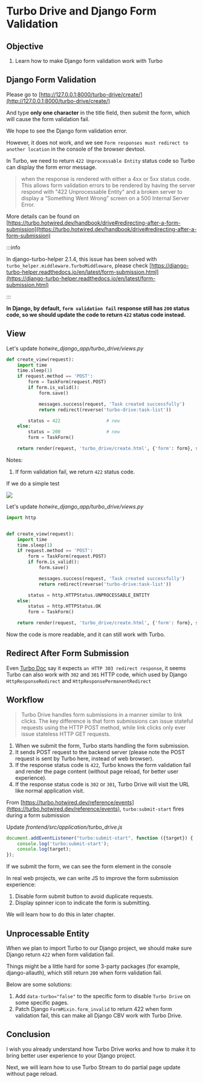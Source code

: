 # Turbo Drive and Django Form Validation

## Objective

1. Learn how to make Django form validation work with Turbo

## Django Form Validation

Please go to [http://127.0.0.1:8000/turbo-drive/create/](http://127.0.0.1:8000/turbo-drive/create/)

And type **only one character** in the title field, then submit the form, which will cause the form validation fail.

We hope to see the Django form validation error.

However, it does not work, and we see `Form responses must redirect to another location` in the console of the browser devtool.

In Turbo, we need to return `422 Unprocessable Entity` status code so Turbo can display the form error message.

> when the response is rendered with either a 4xx or 5xx status code. This allows form validation errors to be rendered by having the server respond with "422 Unprocessable Entity" and a broken server to display a “Something Went Wrong” screen on a 500 Internal Server Error.

More details can be found on [https://turbo.hotwired.dev/handbook/drive#redirecting-after-a-form-submission](https://turbo.hotwired.dev/handbook/drive#redirecting-after-a-form-submission)

:::info

In django-turbo-helper 2.1.4, this issue has been solved with `turbo_helper.middleware.TurboMiddleware`, please check [https://django-turbo-helper.readthedocs.io/en/latest/form-submission.html](https://django-turbo-helper.readthedocs.io/en/latest/form-submission.html)

:::

**In Django, by default, `form validation fail` response still has `200` status code, so we should update the code to return `422` status code instead.**

## View

Let's update *hotwire_django_app/turbo_drive/views.py*

```python
def create_view(request):
    import time
    time.sleep(1)
    if request.method == 'POST':
        form = TaskForm(request.POST)
        if form.is_valid():
            form.save()

            messages.success(request, 'Task created successfully')
            return redirect(reverse('turbo-drive:task-list'))

        status = 422                 # new
    else:
        status = 200                 # new
        form = TaskForm()

    return render(request, 'turbo_drive/create.html', {'form': form}, status=status)    # new
```

Notes:

1. If form validation fail, we return `422` status code.

If we do a simple test

![](../images/01/form_validation.png)

Let's update *hotwire_django_app/turbo_drive/views.py*

```python
import http


def create_view(request):
    import time
    time.sleep(1)
    if request.method == 'POST':
        form = TaskForm(request.POST)
        if form.is_valid():
            form.save()

            messages.success(request, 'Task created successfully')
            return redirect(reverse('turbo-drive:task-list'))

        status = http.HTTPStatus.UNPROCESSABLE_ENTITY                     # update
    else:
        status = http.HTTPStatus.OK                                       # update
        form = TaskForm()

    return render(request, 'turbo_drive/create.html', {'form': form}, status=status)
```

Now the code is more readable, and it can still work with Turbo.

## Redirect After Form Submission

Even [Turbo Doc](https://turbo.hotwired.dev/handbook/drive#redirecting-after-a-form-submission) say it expects `an HTTP 303 redirect response`, it seems Turbo can also work with `302` and `301` HTTP code, which used by Django `HttpResponseRedirect` and `HttpResponsePermanentRedirect`

## Workflow

> Turbo Drive handles form submissions in a manner similar to link clicks. The key difference is that form submissions can issue stateful requests using the HTTP POST method, while link clicks only ever issue stateless HTTP GET requests.

1. When we submit the form, Turbo starts handling the form submission.
1. It sends POST request to the backend server (please note the POST request is sent by Turbo here, instead of web browser).
1. If the response status code is `422`, Turbo knows the form validation fail and render the page content (without page reload, for better user experience). 
1. If the response status code is `302` or `301`, Turbo Drive will visit the URL like normal application visit.

From [https://turbo.hotwired.dev/reference/events](https://turbo.hotwired.dev/reference/events), `turbo:submit-start` fires during a form submission

Update *frontend/src/application/turbo_drive.js*

```js
document.addEventListener("turbo:submit-start", function ({target}) {
    console.log('turbo:submit-start');
    console.log(target);
});
```

If we submit the form, we can see the form element in the console

In real web projects, we can write JS to improve the form submission experience:

1. Disable form submit button to avoid duplicate requests.
1. Display spinner icon to indicate the form is submitting.

We will learn how to do this in later chapter.

## Unprocessable Entity

When we plan to import Turbo to our Django project, we should make sure Django return `422`  when form validation fail.

Things might be a little hard for some 3-party packages (for example, django-allauth), which still return `200` when form validation fail.

Below are some solutions:

1. Add `data-turbo="false"` to the specific form to disable `Turbo Drive` on some specific pages.
1. Patch Django `FormMixin.form_invalid` to return 422 when form validation fail, this can make all Django CBV work with Turbo Drive.

## Conclusion

I wish you already understand how Turbo Drive works and how to make it to bring better user experience to your Django project.

Next, we will learn how to use Turbo Stream to do partial page update without page reload.
